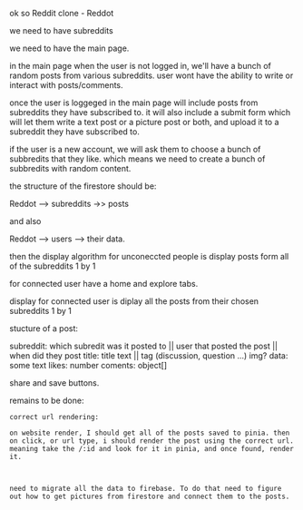 ok so Reddit clone - Reddot

we need to have subreddits

we need to have the main page.

in the main page when the user is not logged in, we'll have a bunch of random posts from various subreddits.
user wont have the ability to write or interact with posts/comments.

once the user is loggeged in the main page will include posts from subreddits they have subscribed to.
it will also include a submit form which will let them write a text post or a picture post or both, and upload it to a 
subreddit they have subscribed to.

if the user is a new account, we will ask them to choose a bunch of subbredits that they like.
which means we need to create a bunch of subbredits with random content.


the structure of the firestore should be:

Reddot --> subreddits ->> posts

and also

Reddot --> users --> their data.







then the display algorithm for unconeccted people is display posts form all of the subreddits 1 by 1

for connected user have a home and explore tabs.

display for connected user is diplay all the posts from their chosen subreddits 1 by 1


stucture of a post:


subreddit: which subredit was it posted to || user that posted the post || when did they post
title: title text || tag (discussion, question ...)
img?
data: some text
likes: number
coments: object[]

share and save buttons.



remains to be done: 

    correct url rendering:

    on website render, I should get all of the posts saved to pinia. then on click, or url type, i should render the post using the correct url. meaning take the /:id and look for it in pinia, and once found, render it.



    need to migrate all the data to firebase. To do that need to figure out how to get pictures from firestore and connect them to the posts.






